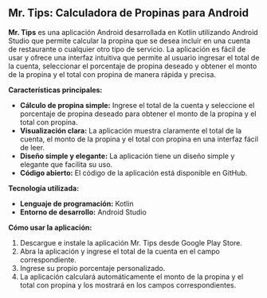 ## Mr. Tips: Calculadora de Propinas para Android

**Mr. Tips** es una aplicación Android desarrollada en Kotlin utilizando Android Studio que permite calcular la propina que se desea incluir en una cuenta de restaurante 
o cualquier otro tipo de servicio. La aplicación es fácil de usar y ofrece una interfaz intuitiva que permite al usuario ingresar el total de la cuenta, seleccionar el porcentaje 
de propina deseado y obtener el monto de la propina y el total con propina de manera rápida y precisa.

**Características principales:**

* **Cálculo de propina simple:** Ingrese el total de la cuenta y seleccione el porcentaje de propina deseado para obtener el monto de la propina y el total con propina.
* **Visualización clara:** La aplicación muestra claramente el total de la cuenta, el monto de la propina y el total con propina en una interfaz fácil de leer.
* **Diseño simple y elegante:** La aplicación tiene un diseño simple y elegante que facilita su uso.
* **Código abierto:** El código de la aplicación está disponible en GitHub.
  
**Tecnología utilizada:**

* **Lenguaje de programación:** Kotlin
* **Entorno de desarrollo:** Android Studio

**Cómo usar la aplicación:**

1. Descargue e instale la aplicación Mr. Tips desde Google Play Store.
2. Abra la aplicación y ingrese el total de la cuenta en el campo correspondiente.
3. Ingrese su propio porcentaje personalizado.
4. La aplicación calculará automáticamente el monto de la propina y el total con propina y los mostrará en los campos correspondientes.





